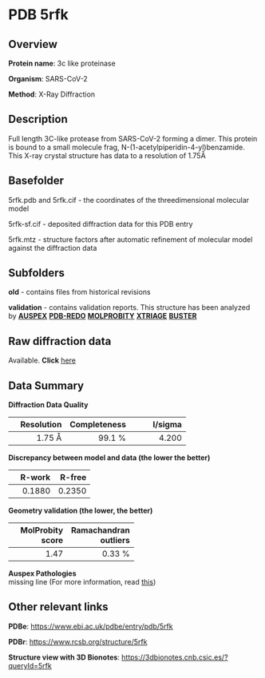# PDB 5rfk

## Overview

**Protein name**: 3c like proteinase

**Organism**: SARS-CoV-2

**Method**: X-Ray Diffraction

## Description

Full length 3C-like protease from SARS-CoV-2 forming a dimer. This protein is bound to a small molecule frag, N-(1-acetylpiperidin-4-yl)benzamide. This X-ray crystal structure has data to a resolution of 1.75Å

## Basefolder

5rfk.pdb and 5rfk.cif - the coordinates of the threedimensional molecular model

5rfk-sf.cif - deposited diffraction data for this PDB entry

5rfk.mtz - structure factors after automatic refinement of molecular model against the diffraction data

## Subfolders



**old** - contains files from historical revisions

**validation** - contains validation reports. This structure has been analyzed by [**AUSPEX**](https://github.com/thorn-lab/coronavirus_structural_task_force/tree/master/pdb/3c_like_proteinase/SARS-CoV-2/5rfk/validation/auspex) [**PDB-REDO**](https://github.com/thorn-lab/coronavirus_structural_task_force/tree/master/pdb/3c_like_proteinase/SARS-CoV-2/5rfk/validation/pdb-redo) [**MOLPROBITY**](https://github.com/thorn-lab/coronavirus_structural_task_force/tree/master/pdb/3c_like_proteinase/SARS-CoV-2/5rfk/validation/molprobity) [**XTRIAGE**](https://github.com/thorn-lab/coronavirus_structural_task_force/blob/master/pdb/3c_like_proteinase/SARS-CoV-2/5rfk/validation/Xtriage_output.log) [**BUSTER**](https://www.globalphasing.com/buster/wiki/index.cgi?Covid19Pdb5RFK) 



## Raw diffraction data

Available. **Click** [here](https://zenodo.org/record/3731400) 

## Data Summary
**Diffraction Data Quality**

|   | Resolution | Completeness| I/sigma |
|---|-------------:|----------------:|--------------:|
|   |1.75 Å|99.1  %|<img width=50/>4.200|

**Discrepancy between model and data (the lower the better)**

|   | **R-work**| **R-free**   
|---|-------------:|----------------:|           
||  0.1880|  0.2350|

**Geometry validation (the lower, the better)**

|   |**MolProbity<br>score**| **Ramachandran<br>outliers** 
|---|-------------:|----------------:|
||  1.47|  0.33 %|

**Auspex Pathologies**<br> missing line (For more information, read [this](https://github.com/thorn-lab/coronavirus_structural_task_force/blob/master/pdb/3c_like_proteinase/SARS-CoV-2/5rfk/validation/auspex/5rfk_auspex_comments.txt))

 



## Other relevant links 
**PDBe**:  https://www.ebi.ac.uk/pdbe/entry/pdb/5rfk
 
**PDBr**: https://www.rcsb.org/structure/5rfk 

**Structure view with 3D Bionotes**: https://3dbionotes.cnb.csic.es/?queryId=5rfk

